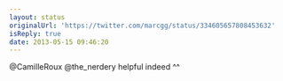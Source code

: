 ```yaml
---
layout: status
originalUrl: 'https://twitter.com/marcgg/status/334605657808453632'
isReply: true
date: 2013-05-15 09:46:20
---
```


@CamilleRoux @the_nerdery helpful indeed ^^
